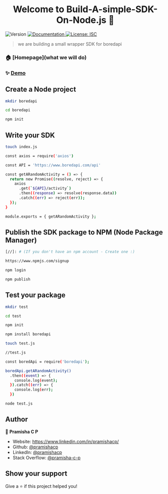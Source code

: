 <h1 align="center">Welcome to Build-A-simple-SDK-On-Node.js 👋</h1>
<p>
  <img alt="Version" src="https://img.shields.io/badge/version-1.0.0-blue.svg?cacheSeconds=2592000" />
  <a href="https://www.boredapi.com/" target="_blank">
    <img alt="Documentation" src="https://img.shields.io/badge/documentation-yes-brightgreen.svg" />
  </a>
  <a href="#" target="_blank">
    <img alt="License: ISC" src="https://img.shields.io/badge/License-ISC-yellow.svg" />
  </a>
</p>

> we are building a small wrapper SDK for boredapi

### 🏠 [Homepage](what we will do)

### ✨ [Demo](https://www.boredapi.com/)

##  Create a Node project

```sh
mkdir boredapi
```

```sh
cd boredapi
```

```sh
npm init
```

##  Write your SDK

```sh
touch index.js
```

```sh
const axios = require('axios')

const API = 'https://www.boredapi.com/api'

const getARandomActivity = () => {
  return new Promise((resolve, reject) => {
    axios
      .get(`${API}/activity`)
      .then((response) => resolve(response.data))
      .catch((err) => reject(err));
  });
}

module.exports = { getARandomActivity };
```

##  Publish the SDK package to NPM (Node Package Manager)

```sh
[//]: # (If you don't have an npm account - Create one :)

https://www.npmjs.com/signup
```

```sh
npm login
```

```sh
npm publish
```

##  Test your package

```sh
mkdir test

```

```sh
cd test
```

```sh
npm init
```

```sh
npm install boredapi
```

```sh
touch test.js
```

```sh
//test.js

const boredApi = require('boredapi');

boredApi.getARandomActivity()
  .then((event) => {
    console.log(event);
  }).catch((err) => {
    console.log(err);
  })
```

```sh
node test.js
```

## Author

👤 **Pramisha C P**

* Website: https://www.linkedin.com/in/pramishacp/
* Github: [@pramishacp](https://github.com/pramishacp)
* LinkedIn: [@pramishacp](https://linkedin.com/in/pramishacp)
* Stack Overflow: [@pramisha-c-p](https://stackoverflow.com/users/13022491/pramisha-c-p)

## Show your support

Give a ⭐️ if this project helped you!
